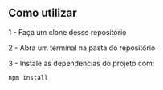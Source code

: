 ## Como utilizar
  1 - Faça um clone desse repositório
  
  2 - Abra um terminal na pasta do repositório
  
  3 - Instale as dependencias do projeto com:
  
  
  `npm install`
